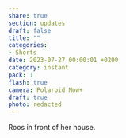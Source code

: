 ```yaml
---
share: true
section: updates
draft: false
title: ""
categories:
- Shorts
date: 2023-07-27 00:00:01 +0200
category: instant
pack: 1
flash: true
camera: Polaroid Now+
draft: true
photo: redacted
---
```


Roos in front of her house.
